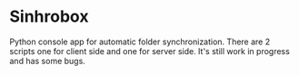 # Sinhrobox
Python console app for automatic folder synchronization. There are 2 scripts one for client side and one for server side. It's still work in progress and has some bugs. 
